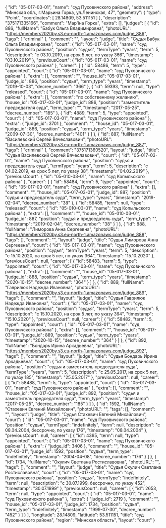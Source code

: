 {
    "id": "05-017-03-01",
    "name": "суд Пуховичского района",
    "address": "Минская обл., г.Марьина Горка, ул.Ленинская, 47",
    "geometry": {
        "type": "Point",
        "coordinates": [
            28.14809,
            53.511151
        ]
    },
    "description": "375171335166",
    "comment": "Мар'іна Горка",
    "extra": [],
    "judges": [
        {
            "id": 886,
            "fullName": "Бабук Ольга Владимировна",
            "photoURL": "https://members2020by.s3.eu-north-1.amazonaws.com/judge_886",
            "tags": [
                "criminal"
            ],
            "comment": "",
            "layout": "judge",
            "title": "Судья Бабук Ольга Владимировна",
            "court": {
                "id": "05-017-03-01",
                "name": "суд Пуховичского района",
                "position": "судья",
                "termType": "years",
                "term": 5,
                "description": "c 03.10.2019, на срок 5 лет, по указу 366",
                "timestamp": "03.10.2019"
            },
            "previousCourt": {
                "id": "05-017-03-01",
                "name": "суд Пуховичского района"
            },
            "career": [
                {
                    "id": 58486,
                    "term": 5,
                    "type": "appointed",
                    "court": {
                        "id": "05-017-03-01",
                        "name": "суд Пуховичского района"
                    },
                    "extra": [],
                    "comment": "",
                    "house_id": "05-017-03-01",
                    "judge_id": 886,
                    "position": "судья",
                    "term_type": "years",
                    "timestamp": "2019-10-03",
                    "decree_number": "366"
                },
                {
                    "id": 59393,
                    "term": null,
                    "type": "released",
                    "court": {
                        "id": "05-017-03-01",
                        "name": "суд Пуховичского района"
                    },
                    "extra": [],
                    "comment": "по собственному желанию",
                    "house_id": "05-017-03-01",
                    "judge_id": 886,
                    "position": "заместитель председателя суда",
                    "term_type": "",
                    "timestamp": "2017-05-25",
                    "decree_number": "185"
                },
                {
                    "id": 4889,
                    "term": 5,
                    "type": "appointed",
                    "court": {
                        "id": "05-017-03-01",
                        "name": "суд Пуховичского района"
                    },
                    "extra": {
                        "judge_id": 3701
                    },
                    "comment": "",
                    "house_id": "05-017-03-01",
                    "judge_id": 886,
                    "position": "судья",
                    "term_type": "years",
                    "timestamp": "2009-07-30",
                    "decree_number": "401"
                }
            ]
        },
        {
            "id": 887,
            "fullName": "Василевский Сергей Вячеславович",
            "photoURL": "https://members2020by.s3.eu-north-1.amazonaws.com/judge_887",
            "tags": [
                "criminal"
            ],
            "comment": "375171360520",
            "layout": "judge",
            "title": "Судья Василевский Сергей Вячеславович",
            "court": {
                "id": "05-017-03-01",
                "name": "суд Пуховичского района",
                "position": "судья и председатель суда",
                "termType": "years",
                "term": 5,
                "description": "c 04.02.2019, на срок 5 лет, по указу 38",
                "timestamp": "04.02.2019"
            },
            "previousCourt": {
                "id": "05-010-03-01",
                "name": "суд Копыльского района"
            },
            "career": [
                {
                    "id": 58484,
                    "term": 5,
                    "type": "appointed",
                    "court": {
                        "id": "05-017-03-01",
                        "name": "суд Пуховичского района"
                    },
                    "extra": [],
                    "comment": "",
                    "house_id": "05-017-03-01",
                    "judge_id": 887,
                    "position": "судья и председатель суда",
                    "term_type": "years",
                    "timestamp": "2019-02-04",
                    "decree_number": "38"
                },
                {
                    "id": 58485,
                    "term": null,
                    "type": "released",
                    "court": {
                        "id": "05-010-03-01",
                        "name": "суд Копыльского района"
                    },
                    "extra": [],
                    "comment": "",
                    "house_id": "05-010-03-01",
                    "judge_id": 887,
                    "position": "судья и председатель суда",
                    "term_type": "",
                    "timestamp": "2019-02-04",
                    "decree_number": "38"
                }
            ]
        },
        {
            "id": 888,
            "fullName": "Лиморова Анна Сергеевна",
            "photoURL": "https://members2020by.s3.eu-north-1.amazonaws.com/judge_888",
            "tags": [],
            "comment": "",
            "layout": "judge",
            "title": "Судья Лиморова Анна Сергеевна",
            "court": {
                "id": "05-017-03-01",
                "name": "суд Пуховичского района",
                "position": "судья",
                "termType": "years",
                "term": 5,
                "description": "c 15.10.2020, на срок 5 лет, по указу 364",
                "timestamp": "15.10.2020"
            },
            "previousCourt": null,
            "career": [
                {
                    "id": 58483,
                    "term": 5,
                    "type": "appointed",
                    "court": {
                        "id": "05-017-03-01",
                        "name": "суд Пуховичского района"
                    },
                    "extra": [],
                    "comment": "",
                    "house_id": "05-017-03-01",
                    "judge_id": 888,
                    "position": "судья",
                    "term_type": "years",
                    "timestamp": "2020-10-15",
                    "decree_number": "364"
                }
            ]
        },
        {
            "id": 889,
            "fullName": "Гаврилюк Надежда Ивановна",
            "photoURL": "https://members2020by.s3.eu-north-1.amazonaws.com/judge_889",
            "tags": [],
            "comment": "",
            "layout": "judge",
            "title": "Судья Гаврилюк Надежда Ивановна",
            "court": {
                "id": "05-017-03-01",
                "name": "суд Пуховичского района",
                "position": "судья",
                "termType": "years",
                "term": 5,
                "description": "c 15.10.2020, на срок 5 лет, по указу 364",
                "timestamp": "15.10.2020"
            },
            "previousCourt": null,
            "career": [
                {
                    "id": 58482,
                    "term": 5,
                    "type": "appointed",
                    "court": {
                        "id": "05-017-03-01",
                        "name": "суд Пуховичского района"
                    },
                    "extra": [],
                    "comment": "",
                    "house_id": "05-017-03-01",
                    "judge_id": 889,
                    "position": "судья",
                    "term_type": "years",
                    "timestamp": "2020-10-15",
                    "decree_number": "364"
                }
            ]
        },
        {
            "id": 892,
            "fullName": "Бондарь Ирина Аркадьевна",
            "photoURL": "https://members2020by.s3.eu-north-1.amazonaws.com/judge_892",
            "tags": [],
            "comment": "",
            "layout": "judge",
            "title": "Судья Бондарь Ирина Аркадьевна",
            "court": {
                "id": "05-017-03-01",
                "name": "суд Пуховичского района",
                "position": "судья и заместитель председателя суда",
                "termType": "years",
                "term": 5,
                "description": "c 25.05.2017, на срок 5 лет, по указу 185",
                "timestamp": "25.05.2017"
            },
            "previousCourt": null,
            "career": [
                {
                    "id": 58488,
                    "term": 5,
                    "type": "appointed",
                    "court": {
                        "id": "05-017-03-01",
                        "name": "суд Пуховичского района"
                    },
                    "extra": [],
                    "comment": "",
                    "house_id": "05-017-03-01",
                    "judge_id": 892,
                    "position": "судья и заместитель председателя суда",
                    "term_type": "years",
                    "timestamp": "2017-05-25",
                    "decree_number": "185"
                }
            ]
        },
        {
            "id": 1592,
            "fullName": "Стахевич Евгений Михайлович",
            "photoURL": "",
            "tags": [],
            "comment": "",
            "layout": "judge",
            "title": "Судья Стахевич Евгений Михайлович",
            "court": {
                "id": "05-017-03-01",
                "name": "суд Пуховичского района",
                "position": "судья",
                "termType": "indefinitely",
                "term": null,
                "description": "c 08.04.2004, бессрочно, по указу 176",
                "timestamp": "08.04.2004"
            },
            "previousCourt": null,
            "career": [
                {
                    "id": 4395,
                    "term": null,
                    "type": "appointed",
                    "court": {
                        "id": "05-017-03-01",
                        "name": "суд Пуховичского района"
                    },
                    "extra": {
                        "judge_id": 3406
                    },
                    "comment": "",
                    "house_id": "05-017-03-01",
                    "judge_id": 1592,
                    "position": "судья",
                    "term_type": "indefinitely",
                    "timestamp": "2004-04-08",
                    "decree_number": "176"
                }
            ]
        },
        {
            "id": 1734,
            "fullName": "Окулич Светлана Ростиславовна",
            "photoURL": "",
            "tags": [],
            "comment": "",
            "layout": "judge",
            "title": "Судья Окулич Светлана Ростиславовна",
            "court": {
                "id": "05-017-03-01",
                "name": "суд Пуховичского района",
                "position": "судья",
                "termType": "indefinitely",
                "term": null,
                "description": "c 30.07.1999, бессрочно, по указу 452",
                "timestamp": "30.07.1999"
            },
            "previousCourt": null,
            "career": [
                {
                    "id": 2653,
                    "term": null,
                    "type": "appointed",
                    "court": {
                        "id": "05-017-03-01",
                        "name": "суд Пуховичского района"
                    },
                    "extra": {
                        "judge_id": 2719
                    },
                    "comment": "",
                    "house_id": "05-017-03-01",
                    "judge_id": 1734,
                    "position": "судья",
                    "term_type": "indefinitely",
                    "timestamp": "1999-07-30",
                    "decree_number": "452"
                }
            ]
        }
    ],
    "longitude": 28.14809,
    "latitude": 53.511151,
    "title": "суд Пуховичского района",
    "region": "Минская область",
    "layout": "court"
}